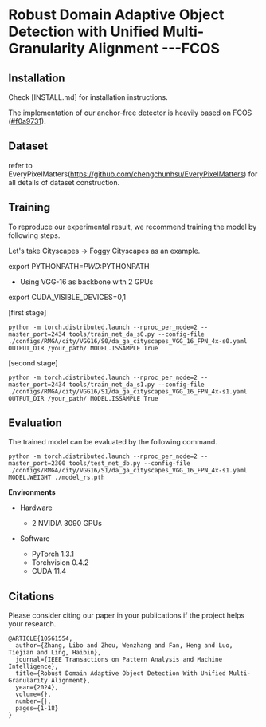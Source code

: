 # Robust Domain Adaptive Object Detection with Unified Multi-Granularity Alignment ---FCOS


## Installation 

Check [INSTALL.md] for installation instructions. 

The implementation of our anchor-free detector is heavily based on FCOS ([\#f0a9731](https://github.com/tianzhi0549/FCOS/tree/f0a9731dac1346788cc30d5751177f2695caaa1f)).


## Dataset

refer to  EveryPixelMatters(https://github.com/chengchunhsu/EveryPixelMatters) for all details of dataset construction.


## Training

To reproduce our experimental result, we recommend training the model by following steps.

Let's take Cityscapes -> Foggy Cityscapes as an example.

export PYTHONPATH=$PWD:$PYTHONPATH

- Using VGG-16 as backbone with 2 GPUs

export CUDA_VISIBLE_DEVICES=0,1

[first stage]

 ```
python -m torch.distributed.launch --nproc_per_node=2 --master_port=2434 tools/train_net_da_s0.py --config-file ./configs/RMGA/city/VGG16/S0/da_ga_cityscapes_VGG_16_FPN_4x-s0.yaml OUTPUT_DIR /your_path/ MODEL.ISSAMPLE True
```

[second stage]

 ```
python -m torch.distributed.launch --nproc_per_node=2 --master_port=2434 tools/train_net_da_s1.py --config-file ./configs/RMGA/city/VGG16/S1/da_ga_cityscapes_VGG_16_FPN_4x-s1.yaml OUTPUT_DIR /your_path/ MODEL.ISSAMPLE True
```


## Evaluation

The trained model can be evaluated by the following command.

```
python -m torch.distributed.launch --nproc_per_node=2 --master_port=2300 tools/test_net_db.py --config-file ./configs/RMGA/city/VGG16/S1/da_ga_cityscapes_VGG_16_FPN_4x-s1.yaml MODEL.WEIGHT ./model_rs.pth
```

**Environments**

- Hardware
  - 2 NVIDIA 3090 GPUs

- Software
  - PyTorch 1.3.1
  - Torchvision 0.4.2
  - CUDA 11.4



## Citations

Please consider citing our paper in your publications if the project helps your research.

```
@ARTICLE{10561554,
  author={Zhang, Libo and Zhou, Wenzhang and Fan, Heng and Luo, Tiejian and Ling, Haibin},
  journal={IEEE Transactions on Pattern Analysis and Machine Intelligence}, 
  title={Robust Domain Adaptive Object Detection With Unified Multi-Granularity Alignment}, 
  year={2024},
  volume={},
  number={},
  pages={1-18}
}
```
